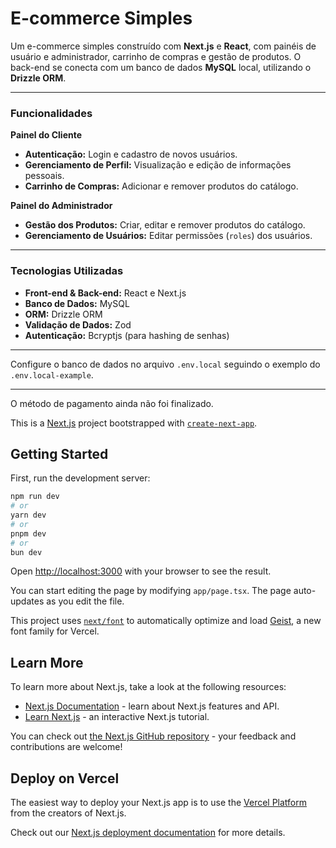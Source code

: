 # E-commerce Simples

Um e-commerce simples construído com **Next.js** e **React**, com painéis de usuário e administrador, carrinho de compras e gestão de produtos. O back-end se conecta com um banco de dados **MySQL** local, utilizando o **Drizzle ORM**.

---

### Funcionalidades

**Painel do Cliente**

- **Autenticação:** Login e cadastro de novos usuários.
- **Gerenciamento de Perfil:** Visualização e edição de informações pessoais.
- **Carrinho de Compras:** Adicionar e remover produtos do catálogo.

**Painel do Administrador**

- **Gestão dos Produtos:** Criar, editar e remover produtos do catálogo.
- **Gerenciamento de Usuários:** Editar permissões (`roles`) dos usuários.

---

### Tecnologias Utilizadas

- **Front-end & Back-end:** React e Next.js
- **Banco de Dados:** MySQL
- **ORM:** Drizzle ORM
- **Validação de Dados:** Zod
- **Autenticação:** Bcryptjs (para hashing de senhas)

---

Configure o banco de dados no arquivo `.env.local` seguindo o exemplo do `.env.local-example`.

---

O método de pagamento ainda não foi finalizado.

This is a [Next.js](https://nextjs.org) project bootstrapped with [`create-next-app`](https://nextjs.org/docs/app/api-reference/cli/create-next-app).

## Getting Started

First, run the development server:

```bash
npm run dev
# or
yarn dev
# or
pnpm dev
# or
bun dev
```

Open [http://localhost:3000](http://localhost:3000) with your browser to see the result.

You can start editing the page by modifying `app/page.tsx`. The page auto-updates as you edit the file.

This project uses [`next/font`](https://nextjs.org/docs/app/building-your-application/optimizing/fonts) to automatically optimize and load [Geist](https://vercel.com/font), a new font family for Vercel.

## Learn More

To learn more about Next.js, take a look at the following resources:

- [Next.js Documentation](https://nextjs.org/docs) - learn about Next.js features and API.
- [Learn Next.js](https://nextjs.org/learn) - an interactive Next.js tutorial.

You can check out [the Next.js GitHub repository](https://github.com/vercel/next.js) - your feedback and contributions are welcome!

## Deploy on Vercel

The easiest way to deploy your Next.js app is to use the [Vercel Platform](https://vercel.com/new?utm_medium=default-template&filter=next.js&utm_source=create-next-app&utm_campaign=create-next-app-readme) from the creators of Next.js.

Check out our [Next.js deployment documentation](https://nextjs.org/docs/app/building-your-application/deploying) for more details.

